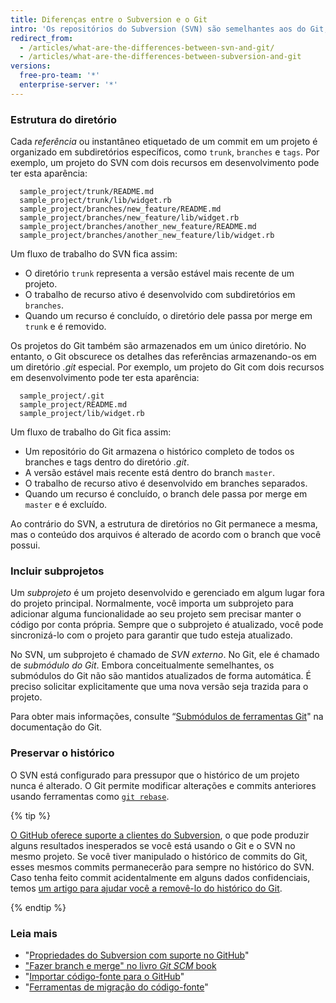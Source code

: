 ```yaml
---
title: Diferenças entre o Subversion e o Git
intro: 'Os repositórios do Subversion (SVN) são semelhantes aos do Git, mas com várias diferenças em relação à arquitetura dos projetos.'
redirect_from:
  - /articles/what-are-the-differences-between-svn-and-git/
  - /articles/what-are-the-differences-between-subversion-and-git
versions:
  free-pro-team: '*'
  enterprise-server: '*'
---
```


### Estrutura do diretório

Cada *referência* ou instantâneo etiquetado de um commit em um projeto é organizado em subdiretórios específicos, como `trunk`, `branches` e `tags`. Por exemplo, um projeto do SVN com dois recursos em desenvolvimento pode ter esta aparência:

      sample_project/trunk/README.md
      sample_project/trunk/lib/widget.rb
      sample_project/branches/new_feature/README.md
      sample_project/branches/new_feature/lib/widget.rb
      sample_project/branches/another_new_feature/README.md
      sample_project/branches/another_new_feature/lib/widget.rb

Um fluxo de trabalho do SVN fica assim:

* O diretório `trunk` representa a versão estável mais recente de um projeto.
* O trabalho de recurso ativo é desenvolvido com subdiretórios em `branches`.
* Quando um recurso é concluído, o diretório dele passa por merge em `trunk` e é removido.

Os projetos do Git também são armazenados em um único diretório. No entanto, o Git obscurece os detalhes das referências armazenando-os em um diretório *.git* especial. Por exemplo, um projeto do Git com dois recursos em desenvolvimento pode ter esta aparência:

      sample_project/.git
      sample_project/README.md
      sample_project/lib/widget.rb

Um fluxo de trabalho do Git fica assim:

* Um repositório do Git armazena o histórico completo de todos os branches e tags dentro do diretório *.git*.
* A versão estável mais recente está dentro do branch `master`.
* O trabalho de recurso ativo é desenvolvido em branches separados.
* Quando um recurso é concluído, o branch dele passa por merge em `master` e é excluído.

Ao contrário do SVN, a estrutura de diretórios no Git permanece a mesma, mas o conteúdo dos arquivos é alterado de acordo com o branch que você possui.

### Incluir subprojetos

Um *subprojeto* é um projeto desenvolvido e gerenciado em algum lugar fora do projeto principal. Normalmente, você importa um subprojeto para adicionar alguma funcionalidade ao seu projeto sem precisar manter o código por conta própria. Sempre que o subprojeto é atualizado, você pode sincronizá-lo com o projeto para garantir que tudo esteja atualizado.

No SVN, um subprojeto é chamado de *SVN externo*. No Git, ele é chamado de *submódulo do Git*. Embora conceitualmente semelhantes, os submódulos do Git não são mantidos atualizados de forma automática. É preciso solicitar explicitamente que uma nova versão seja trazida para o projeto.

Para obter mais informações, consulte “[Submódulos de ferramentas Git](https://git-scm.com/book/en/Git-Tools-Submodules)" na documentação do Git.

### Preservar o histórico

O SVN está configurado para pressupor que o histórico de um projeto nunca é alterado. O Git permite modificar alterações e commits anteriores usando ferramentas como [`git rebase`](/articles/about-git-rebase).

{% tip %}

[O GitHub oferece suporte a clientes do Subversion](/articles/support-for-subversion-clients), o que pode produzir alguns resultados inesperados se você está usando o Git e o SVN no mesmo projeto. Se você tiver manipulado o histórico de commits do Git, esses mesmos commits permanecerão para sempre no histórico do SVN. Caso tenha feito commit acidentalmente em alguns dados confidenciais, temos [um artigo para ajudar você a removê-lo do histórico do Git](/articles/removing-sensitive-data-from-a-repository).

{% endtip %}

### Leia mais

- "[Propriedades do Subversion com suporte no GitHub](/articles/subversion-properties-supported-by-github)"
- ["Fazer branch e merge" no livro _Git SCM_ book](https://git-scm.com/book/en/Git-Branching-Basic-Branching-and-Merging)
- "[Importar código-fonte para o GitHub](/articles/importing-source-code-to-github)"
- "[Ferramentas de migração do código-fonte](/articles/source-code-migration-tools)"
